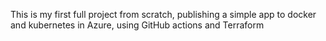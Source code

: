 This is my first full project from scratch, publishing a simple app to docker and kubernetes in Azure, using GitHub actions and Terraform
